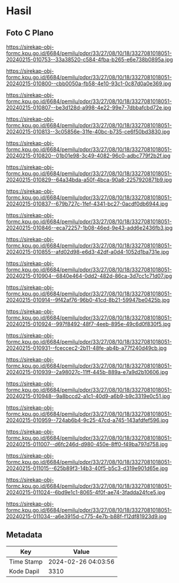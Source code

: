 # Hasil

## Foto C Plano

https://sirekap-obj-formc.kpu.go.id/6684/pemilu/pdpr/33/27/08/10/18/3327081018051-20240215-010753--33a38520-c584-4fba-b265-e6e738b0895a.jpg

https://sirekap-obj-formc.kpu.go.id/6684/pemilu/pdpr/33/27/08/10/18/3327081018051-20240215-010800--cbb0050a-fb58-4e10-93c1-0c87d0a0e369.jpg

https://sirekap-obj-formc.kpu.go.id/6684/pemilu/pdpr/33/27/08/10/18/3327081018051-20240215-010807--be3d128d-a998-4e22-99e7-7dbbafcbd72e.jpg

https://sirekap-obj-formc.kpu.go.id/6684/pemilu/pdpr/33/27/08/10/18/3327081018051-20240215-010813--3c05856e-31fe-40bc-b735-ce6f50bd3830.jpg

https://sirekap-obj-formc.kpu.go.id/6684/pemilu/pdpr/33/27/08/10/18/3327081018051-20240215-010820--01b01e98-3c49-4082-96c0-adbc779f2b2f.jpg

https://sirekap-obj-formc.kpu.go.id/6684/pemilu/pdpr/33/27/08/10/18/3327081018051-20240215-010829--64a34bda-a50f-4bca-90a8-2257920871b9.jpg

https://sirekap-obj-formc.kpu.go.id/6684/pemilu/pdpr/33/27/08/10/18/3327081018051-20240215-010837--679b727c-1fef-4341-bc27-0acdf0db6944.jpg

https://sirekap-obj-formc.kpu.go.id/6684/pemilu/pdpr/33/27/08/10/18/3327081018051-20240215-010846--eca72257-1b08-46ed-9e43-add6e2436fb3.jpg

https://sirekap-obj-formc.kpu.go.id/6684/pemilu/pdpr/33/27/08/10/18/3327081018051-20240215-010855--afd02d98-e6d3-42df-a0d4-1052d1ba731e.jpg

https://sirekap-obj-formc.kpu.go.id/6684/pemilu/pdpr/33/27/08/10/18/3327081018051-20240215-010904--6840e464-0dd2-482d-86ca-3d7cc1c71d07.jpg

https://sirekap-obj-formc.kpu.go.id/6684/pemilu/pdpr/33/27/08/10/18/3327081018051-20240215-010914--9f42af76-96b0-41cd-8b21-59947be0425b.jpg

https://sirekap-obj-formc.kpu.go.id/6684/pemilu/pdpr/33/27/08/10/18/3327081018051-20240215-010924--997f8492-48f7-4eeb-895e-49c6d0f830f5.jpg

https://sirekap-obj-formc.kpu.go.id/6684/pemilu/pdpr/33/27/08/10/18/3327081018051-20240215-010931--fceccec2-2b11-48fe-ab4b-a77f240d49cb.jpg

https://sirekap-obj-formc.kpu.go.id/6684/pemilu/pdpr/33/27/08/10/18/3327081018051-20240215-010939--2a98027c-11ff-445b-889a-e7a9d2b10606.jpg

https://sirekap-obj-formc.kpu.go.id/6684/pemilu/pdpr/33/27/08/10/18/3327081018051-20240215-010948--9a8bccd2-a1c1-40d9-a6b9-b9c3319e0c51.jpg

https://sirekap-obj-formc.kpu.go.id/6684/pemilu/pdpr/33/27/08/10/18/3327081018051-20240215-010959--724ab6b4-9c25-47cd-a745-143afdfef596.jpg

https://sirekap-obj-formc.kpu.go.id/6684/pemilu/pdpr/33/27/08/10/18/3327081018051-20240215-011007--d6fc246d-d980-450e-8ff0-f49ba797d758.jpg

https://sirekap-obj-formc.kpu.go.id/6684/pemilu/pdpr/33/27/08/10/18/3327081018051-20240215-011015--625b89f3-14b3-40f5-b5c3-d319e901d65e.jpg

https://sirekap-obj-formc.kpu.go.id/6684/pemilu/pdpr/33/27/08/10/18/3327081018051-20240215-011024--6bd9e1c1-8065-4f0f-ae74-3fadda24fce5.jpg

https://sirekap-obj-formc.kpu.go.id/6684/pemilu/pdpr/33/27/08/10/18/3327081018051-20240215-011034--a6e3915d-c775-4e7b-b88f-f12df81923d9.jpg


## Metadata

| Key        | Value               |
| ---------- | ------------------- |
| Time Stamp | 2024-02-26 04:03:56 |
| Kode Dapil | 3310                |



